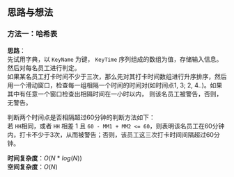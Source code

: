 ## 思路与想法
### 方法一：哈希表
**思路**：  
先试用字典，以 `KeyName` 为键， `KeyTime` 序列组成的数组为值，存储输入信息。然后对每名员工进行判定。  
如果某名员工打卡时间不少于三次，那么先对其打卡时间数组进行升序排序，然后用一个滑动窗口，检查每一组相隔一个时间的时间对(如时间点1, 3; 2, 4..)。如果其中有任意一个窗口检查出相隔时间在一小时以内，
则该名员工被警告，否则，无警告。

判断两个时间点是否相隔超过60分钟的判断方法如下：  
若 `HH`相同，或者 `HH` 相差 1 且 `60 - MM1 + MM2 <= 60`，则表明该名员工在60分钟内，打卡不少于3次，从而被警告；否则，该员工这三次打卡时间间隔超过60分钟。


**时间复杂度**：*O*(*N* * *log*(*N*))  
**空间复杂度**：*O*(*N*)
